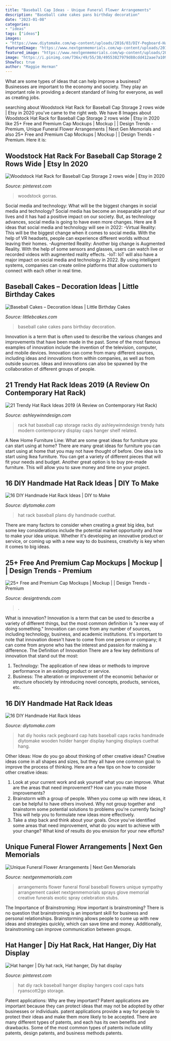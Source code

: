 ```yaml
---
title: "Baseball Cap Ideas - Unique Funeral Flower Arrangements"
description: "Baseball cake cakes pans birthday decoration"
date: "2023-01-08"
categories:
- "ideas"
tags: ["ideas"]
images:
- "https://www.diytomake.com/wp-content/uploads/2016/03/DIY-Pegboard-Hat-Hooks.jpg"
featuredImage: "https://www.nextgenmemorials.com/wp-content/uploads/2017/02/funeralfloralarrangementbaseballtheme-176x300.jpg"
featured_image: "https://www.nextgenmemorials.com/wp-content/uploads/2017/02/funeralfloralarrangementbaseballtheme-176x300.jpg"
image: "https://i.pinimg.com/736x/49/55/38/49553827979d88cdd412aae7a1091585.jpg"
ShowToc: true
author: "Maggie Herman"
---
```



What are some types of ideas that can help improve a business?
Businesses are important to the economy and society. They play an important role in providing a decent standard of living for everyone, as well as creating jobs.

	

		
searching about Woodstock Hat Rack for Baseball Cap Storage 2 rows wide | Etsy in 2020 you've came to the right web. We have 8 Images about Woodstock Hat Rack for Baseball Cap Storage 2 rows wide | Etsy in 2020 like 25+ Free and Premium Cap Mockups | Mockup | | Design Trends - Premium, Unique Funeral Flower Arrangements | Next Gen Memorials and also 25+ Free and Premium Cap Mockups | Mockup | | Design Trends - Premium. Here it is:
		
    
## Woodstock Hat Rack For Baseball Cap Storage 2 Rows Wide | Etsy In 2020

<img loading=lazy src="https://i.pinimg.com/736x/49/55/38/49553827979d88cdd412aae7a1091585.jpg" onerror="this.onerror=null;this.src='https://tse4.mm.bing.net/th?id=OIP.UbPLZM9upEK5kKGXy2F9QQHaOL&amp;pid=15.1';" alt="Woodstock Hat Rack for Baseball Cap Storage 2 rows wide | Etsy in 2020">

_Source: pinterest.com_

>woodstock gorras. 

	

Social media and technology: What will be the biggest changes in social media and technology?
Social media has become an inseparable part of our lives and it has had a positive impact on our society. But, as technology advances, social media is going to have even more changes. Here are 8 ideas that social media and technology will see in 2022: 
-Virtual Reality: This will be the biggest change when it comes to social media. With the help of VR headsets, people can experience different worlds without leaving their homes. 
-Augmented Reality: Another big change is Augmented Reality. With the help of some sensors and glasses, users can watch live or recorded videos with augmented reality effects. 
-IoT: IoT will also have a major impact on social media and technology in 2022. By using intelligent systems, companies can create online platforms that allow customers to connect with each other in real time.

    
## Baseball Cakes – Decoration Ideas | Little Birthday Cakes

<img loading=lazy src="http://www.littlebcakes.com/wp-content/uploads/2013/08/Baseball-Cake-Pans.jpg" onerror="this.onerror=null;this.src='https://tse2.mm.bing.net/th?id=OIP.xCDj-Oj__2zqwaHQqB_ikAHaFj&amp;pid=15.1';" alt="Baseball Cakes – Decoration Ideas | Little Birthday Cakes">

_Source: littlebcakes.com_

>baseball cake cakes pans birthday decoration. 

	

Innovation is a term that is often used to describe the various changes and improvements that have been made in the past. Some of the most famous examples of innovation include the invention of the television, computer, and mobile devices. Innovation can come from many different sources, including ideas and innovations from within companies, as well as from outside sources. Ideas and innovations can also be spawned by the collaboration of different groups of people.

    
## 21 Trendy Hat Rack Ideas 2019 (A Review On Contemporary Hat Rack)

<img loading=lazy src="https://i1.wp.com/ashleywinndesign.com/wp-content/uploads/2018/09/3d82d9b6e7c6a516e2df1c883a77637c.jpg?resize=825%2C1100" onerror="this.onerror=null;this.src='https://tse1.mm.bing.net/th?id=OIP.z91ZxI7RTFu6Y5FYsvKF5AHaJ4&amp;pid=15.1';" alt="21 Trendy Hat Rack Ideas 2019 (A Review on Contemporary Hat Rack)">

_Source: ashleywinndesign.com_

>rack hat baseball cap storage racks diy ashleywinndesign trendy hats modern contemporary display caps hanger shelf related. 

	

A New Home Furniture Line: What are some great ideas for furniture you can start using at home?
There are many great ideas for furniture you can start using at home that you may not have thought of before. One idea is to start using Ikea furniture. You can get a variety of different pieces that will fit your needs and budget. Another great option is to buy pre-made furniture. This will allow you to save money and time on your project.

    
## 16 DIY Handmade Hat Rack Ideas | DIY To Make

<img loading=lazy src="http://www.diytomake.com/wp-content/uploads/2016/03/Baseball-Hat-Rack-Plans.jpg" onerror="this.onerror=null;this.src='https://tse4.mm.bing.net/th?id=OIP.RoZvr3bxZ5jCtfgb2jHrPQHaF-&amp;pid=15.1';" alt="16 DIY Handmade Hat Rack Ideas | DIY to Make">

_Source: diytomake.com_

>hat rack baseball plans diy handmade cuethat. 

	

There are many factors to consider when creating a great big idea, but some key considerations include the potential market opportunity and how to make your idea unique. Whether it's developing an innovative product or service, or coming up with a new way to do business, creativity is key when it comes to big ideas.

    
## 25+ Free And Premium Cap Mockups | Mockup | | Design Trends - Premium

<img loading=lazy src="https://images.designtrends.com/wp-content/uploads/2016/01/09123605/Cool-Baseball-Cap-Mockup-Ideas.jpg" onerror="this.onerror=null;this.src='https://tse2.mm.bing.net/th?id=OIP.mXdZOO2n_dbo3F7jDWjYNgHaD2&amp;pid=15.1';" alt="25+ Free and Premium Cap Mockups | Mockup | | Design Trends - Premium">

_Source: designtrends.com_

>. 

	

What is innovation?
Innovation is a term that can be used to describe a variety of different things, but the most common definition is "a new way of doing something." Innovation can come from any number of sources, including technology, business, and academic institutions. It's important to note that innovation doesn't have to come from one person or company; it can come from anyone who has the interest and passion for making a difference.
The Definition of Innovation
There are a few key definitions of innovation that stand out the most: 
1. Technology: The application of new ideas or methods to improve performance in an existing product or service. 
2. Business: The alteration or improvement of the economic behavior or structure ofsociety by introducing novel concepts, products, services, etc. 

    
## 16 DIY Handmade Hat Rack Ideas

<img loading=lazy src="https://www.diytomake.com/wp-content/uploads/2016/03/DIY-Pegboard-Hat-Hooks.jpg" onerror="this.onerror=null;this.src='https://tse4.mm.bing.net/th?id=OIP.FtofATDe1RHieBSy9ZlKOQHaDh&amp;pid=15.1';" alt="16 DIY Handmade Hat Rack Ideas">

_Source: diytomake.com_

>hat diy hooks rack pegboard cap hats baseball caps racks handmade diytomake wooden holder hanger display hanging displays cuethat hang. 

	

Other Ideas: How do you go about thinking of other creative ideas?
Creative ideas come in all shapes and sizes, but they all have one common goal: to improve the process of thinking. Here are a few tips on how to consider other creative ideas:
1. Look at your current work and ask yourself what you can improve. What are the areas that need improvement? How can you make those improvements?
2. Brainstorm with a group of people. When you come up with new ideas, it can be helpful to have others involved. Why not group together and brainstorm some potential solutions to problems you're currently facing? This will help you to formulate new ideas more effectively.
3. Take a step back and think about your goals. Once you've identified some areas that need improvement, what do you want to achieve with your change? What kind of results do you envision for your new efforts?

    
## Unique Funeral Flower Arrangements | Next Gen Memorials

<img loading=lazy src="https://www.nextgenmemorials.com/wp-content/uploads/2017/02/funeralfloralarrangementbaseballtheme-176x300.jpg" onerror="this.onerror=null;this.src='https://tse2.mm.bing.net/th?id=OIP.8AQ2HQ-Ib3TJyHFAip_C_AAAAA&amp;pid=15.1';" alt="Unique Funeral Flower Arrangements | Next Gen Memorials">

_Source: nextgenmemorials.com_

>arrangements flower funeral floral baseball flowers unique sympathy arrangement casket nextgenmemorials sprays glove memorial creative funerals exotic spray celebration stubs. 

	

The Importance of Brainstroming: How important is brainstroming?
There is no question that brainstroming is an important skill for business and personal relationships. Brainstorming allows people to come up with new ideas and strategies quickly, which can save time and money. Additionally, brainstroming can improve communication between groups.

    
## Hat Hanger | Diy Hat Rack, Hat Hanger, Diy Hat Display

<img loading=lazy src="https://i.pinimg.com/736x/49/2c/46/492c460a23ea6b03993ad59648887666--hat-hangers-hat-hooks.jpg" onerror="this.onerror=null;this.src='https://tse2.mm.bing.net/th?id=OIP.ET7KGO14k1jCbmapvFCiEgHaLG&amp;pid=15.1';" alt="Hat hanger | Diy hat rack, Hat hanger, Diy hat display">

_Source: pinterest.com_

>hat diy rack baseball hanger display hangers cool caps hats ryanscott2go storage. 

	

Patent applications: Why are they important?
Patent applications are important because they can protect ideas that may not be adopted by other businesses or individuals. patent applications provide a way for people to protect their ideas and make them more likely to be accepted. There are many different types of patents, and each has its own benefits and drawbacks. Some of the most common types of patents include utility patents, design patents, and business methods patents.

